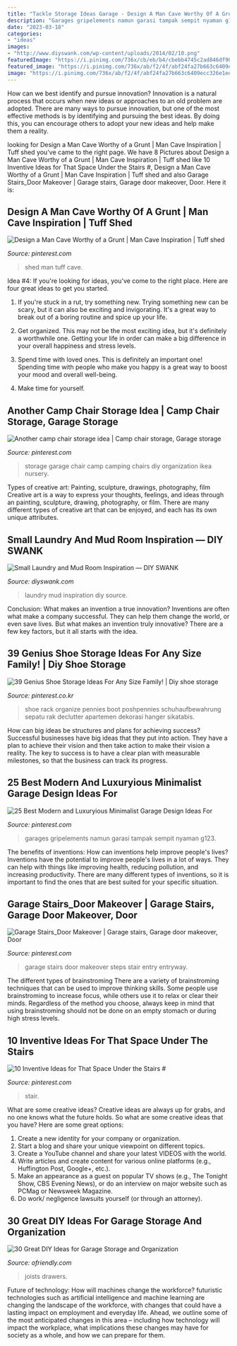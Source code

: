 ```yaml
---
title: "Tackle Storage Ideas Garage - Design A Man Cave Worthy Of A Grunt"
description: "Garages gripelements namun garasi tampak sempit nyaman g123"
date: "2023-03-18"
categories:
- "ideas"
images:
- "http://www.diyswank.com/wp-content/uploads/2014/02/10.png"
featuredImage: "https://i.pinimg.com/736x/cb/eb/b4/cbebb4745c2ad846df90b8d9ec4225b3.jpg"
featured_image: "https://i.pinimg.com/736x/ab/f2/4f/abf24fa27b663c6409ecc326e1ee7058--garage-shed-garage-house.jpg?b=t"
image: "https://i.pinimg.com/736x/ab/f2/4f/abf24fa27b663c6409ecc326e1ee7058--garage-shed-garage-house.jpg?b=t"
---
```



How can we best identify and pursue innovation?
Innovation is a natural process that occurs when new ideas or approaches to an old problem are adopted. There are many ways to pursue innovation, but one of the most effective methods is by identifying and pursuing the best ideas. By doing this, you can encourage others to adopt your new ideas and help make them a reality.

	

		
looking for Design a Man Cave Worthy of a Grunt | Man Cave Inspiration | Tuff shed you've came to the right page. We have 8 Pictures about Design a Man Cave Worthy of a Grunt | Man Cave Inspiration | Tuff shed like 10 Inventive Ideas for That Space Under the Stairs #, Design a Man Cave Worthy of a Grunt | Man Cave Inspiration | Tuff shed and also Garage Stairs_Door Makeover | Garage stairs, Garage door makeover, Door. Here it is:
		
    
## Design A Man Cave Worthy Of A Grunt | Man Cave Inspiration | Tuff Shed

<img loading=lazy src="https://i.pinimg.com/736x/ab/f2/4f/abf24fa27b663c6409ecc326e1ee7058--garage-shed-garage-house.jpg?b=t" onerror="this.onerror=null;this.src='https://tse4.mm.bing.net/th?id=OIP.KKuqaglBppdlJP7qnQ1B5QHaJ4&amp;pid=15.1';" alt="Design a Man Cave Worthy of a Grunt | Man Cave Inspiration | Tuff shed">

_Source: pinterest.com_

>shed man tuff cave. 

	

Idea #4:
If you're looking for ideas, you've come to the right place. Here are four great ideas to get you started.
1. If you're stuck in a rut, try something new. Trying something new can be scary, but it can also be exciting and invigorating. It's a great way to break out of a boring routine and spice up your life.

2. Get organized. This may not be the most exciting idea, but it's definitely a worthwhile one. Getting your life in order can make a big difference in your overall happiness and stress levels.

3. Spend time with loved ones. This is definitely an important one! Spending time with people who make you happy is a great way to boost your mood and overall well-being.

4. Make time for yourself.

    
## Another Camp Chair Storage Idea | Camp Chair Storage, Garage Storage

<img loading=lazy src="https://i.pinimg.com/736x/4e/49/6b/4e496bbacd7cfbdf87f09313edb08ca9--garage-organization-garage-storage.jpg" onerror="this.onerror=null;this.src='https://tse3.mm.bing.net/th?id=OIP.-6Kskn5_98sSPDYX2H6CjwHaJ3&amp;pid=15.1';" alt="Another camp chair storage idea | Camp chair storage, Garage storage">

_Source: pinterest.com_

>storage garage chair camp camping chairs diy organization ikea nursery. 

	

Types of creative art: Painting, sculpture, drawings, photography, film
Creative art is a way to express your thoughts, feelings, and ideas through an painting, sculpture, drawing, photography, or film. There are many different types of creative art that can be enjoyed, and each has its own unique attributes.

    
## Small Laundry And Mud Room Inspiration — DIY SWANK

<img loading=lazy src="http://www.diyswank.com/wp-content/uploads/2014/02/10.png" onerror="this.onerror=null;this.src='https://tse4.mm.bing.net/th?id=OIP.rXdSCIgpBIll1NJP_BNqlAHaLJ&amp;pid=15.1';" alt="Small Laundry and Mud Room Inspiration — DIY SWANK">

_Source: diyswank.com_

>laundry mud inspiration diy source. 

	

Conclusion: What makes an invention a true innovation?
Inventions are often what make a company successful. They can help them change the world, or even save lives. But what makes an invention truly innovative? There are a few key factors, but it all starts with the idea.

    
## 39 Genius Shoe Storage Ideas For Any Size Family! | Diy Shoe Storage

<img loading=lazy src="https://i.pinimg.com/736x/93/26/44/9326445f8180b185ea58e106955dd31b.jpg" onerror="this.onerror=null;this.src='https://tse2.mm.bing.net/th?id=OIP.aPcRaq-bgw4Kh74yVe3HqgHaKy&amp;pid=15.1';" alt="39 Genius Shoe Storage Ideas For Any Size Family! | Diy shoe storage">

_Source: pinterest.co.kr_

>shoe rack organize pennies boot poshpennies schuhaufbewahrung sepatu rak declutter apartemen dekorasi hanger sikatabis. 

	

How can big ideas be structures and plans for achieving success?
Successful businesses have big ideas that they put into action. They have a plan to achieve their vision and then take action to make their vision a reality. The key to success is to have a clear plan with measurable milestones, so that the business can track its progress.

    
## 25 Best Modern And Luxuryious Minimalist Garage Design Ideas For

<img loading=lazy src="https://i.pinimg.com/736x/cb/eb/b4/cbebb4745c2ad846df90b8d9ec4225b3.jpg" onerror="this.onerror=null;this.src='https://tse4.mm.bing.net/th?id=OIP.htwy2QsFwwXL3kiJVpAqbQHaE7&amp;pid=15.1';" alt="25 Best Modern and Luxuryious Minimalist Garage Design Ideas For">

_Source: pinterest.com_

>garages gripelements namun garasi tampak sempit nyaman g123. 

	

The benefits of inventions: How can inventions help improve people's lives?
Inventions have the potential to improve people's lives in a lot of ways. They can help with things like improving health, reducing pollution, and increasing productivity. There are many different types of inventions, so it is important to find the ones that are best suited for your specific situation.

    
## Garage Stairs_Door Makeover | Garage Stairs, Garage Door Makeover, Door

<img loading=lazy src="https://i.pinimg.com/736x/58/34/12/58341256b1736cd7048f01a957eb7afd--garage-stairs-garage-entry.jpg" onerror="this.onerror=null;this.src='https://tse3.mm.bing.net/th?id=OIP.ATvtmViPzC6RsD-iNme9hgHaJ6&amp;pid=15.1';" alt="Garage Stairs_Door Makeover | Garage stairs, Garage door makeover, Door">

_Source: pinterest.com_

>garage stairs door makeover steps stair entry entryway. 

	

The different types of brainstroming
There are a variety of brainstroming techniques that can be used to improve thinking skills. Some people use brainstroming to increase focus, while others use it to relax or clear their minds. Regardless of the method you choose, always keep in mind that using brainstroming should not be done on an empty stomach or during high stress levels.

    
## 10 Inventive Ideas For That Space Under The Stairs #

<img loading=lazy src="https://i.pinimg.com/736x/9d/0c/e3/9d0ce39de3e5979850d6b09a6612f1c4.jpg" onerror="this.onerror=null;this.src='https://tse4.mm.bing.net/th?id=OIP.pacaa6-xUJRTx7lFeRlpOgHaLG&amp;pid=15.1';" alt="10 Inventive Ideas for That Space Under the Stairs #">

_Source: pinterest.com_

>stair. 

	

What are some creative ideas?
Creative ideas are always up for grabs, and no one knows what the future holds. So what are some creative ideas that you have? Here are some great options: 
1. Create a new identity for your company or organization.
2. Start a blog and share your unique viewpoint on different topics.
3. Create a YouTube channel and share your latest VIDEOS with the world. 
4. Write articles and create content for various online platforms (e.g., Huffington Post, Google+, etc.). 
5. Make an appearance as a guest on popular TV shows (e.g., The Tonight Show, CBS Evening News), or do an interview on major website such as PCMag or Newsweek Magazine. 
6. Do work/ negligence lawsuits yourself (or through an attorney).

    
## 30 Great DIY Ideas For Garage Storage And Organization

<img loading=lazy src="http://ofriendly.com/wp-content/uploads/2017/07/garage-storage/1-garage-storage-organization-ideas.jpg" onerror="this.onerror=null;this.src='https://tse1.mm.bing.net/th?id=OIP.TAjXXCAU_Xf8cmgdMh7argHaO0&amp;pid=15.1';" alt="30 Great DIY Ideas for Garage Storage and Organization">

_Source: ofriendly.com_

>joists drawers. 

	

Future of technology: How will machines change the workforce?
futuristic technologies such as artificial intelligence and machine learning are changing the landscape of the workforce, with changes that could have a lasting impact on employment and everyday life. Ahead, we outline some of the most anticipated changes in this area – including how technology will impact the workplace, what implications these changes may have for society as a whole, and how we can prepare for them.


